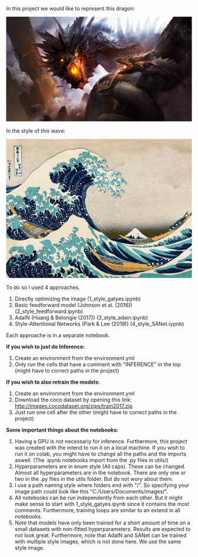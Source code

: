 In this project we would like to represent this dragon:

![Alt text](./dragon.jpg?raw=true "Title")

In the style of this wave: 

![Alt text](./wave.jpg?raw=true "Title")

To do so I used 4 approaches.

1. Directly optimizing the image (1_style_gatyes.ipynb)
2. Basic feedforward model (Johnson et al. (2016)) (2_style_feedforward.ipynb)
3. AdaIN (Huang & Belongie (2017)) (3_style_adain.ipynb)
4. Style-Attentional Networks (Park & Lee (2019)) (4_style_SANet.iypnb)

Each approache is in a separate notebook. 

**If you wish to just do Inference:** 
1. Create an environment from the environment.yml
2. Only run the cells that have a comment with "INFERENCE" in the top (might have to correct paths in the project)

**If you wish to also retrain the models:** 
1. Create an environment from the environment.yml
2. Download the coco dataset by opening this link: http://images.cocodataset.org/zips/train2017.zip
3. Just run one cell after the other (might have to correct paths in the project)


**Some important things about the notebooks:**
1. Having a GPU is not necessariy for inference. Furthermore, this project was created with the intend to run it on a local machine. If you wish to run it on colab,
you might have to change all the paths and the imports aswell. (The .ipynb notebooks import from the .py files in utils/)
3. Hyperparameters are in enum style (All caps). These can be changed. Almost all hyperparameters are in the notebook. There are only one or two in the .py files in the utils folder.
But do not wory about them. 
4. I use a path naming style where folders end with "/". So specifying your image path
could look like this "C:/Users/Documents/images/".
5. All notebooks can be run independently from each other. But it might make sense to start with 1_style_gatyes.ipynb since it contains the most comments.
Furthermore, training loops are similar to an extend in all notebooks.
6. Note that models have only been trained for a short amount of time on a small datasets with non-fitted hyperparameters. Results are expected to not look great.
Furthermore, note that AdaIN and SANet can be trained with multiple style images, which is not done here. We use the same style image.
